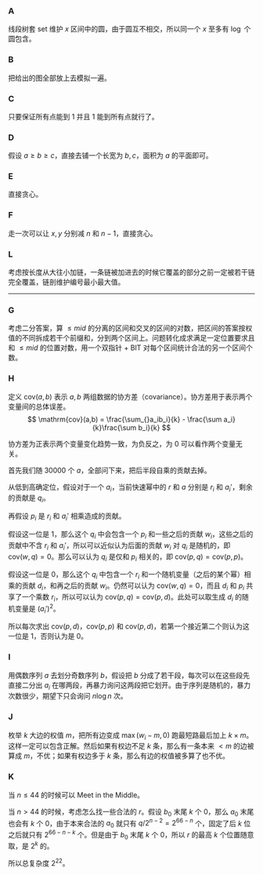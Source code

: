 ### A

线段树套 set 维护 $x$ 区间中的圆，由于圆互不相交，所以同一个 $x$ 至多有 $\log$ 个圆包含。

### B

把给出的图全部放上去模拟一遍。

### C

只要保证所有点能到 $1$ 并且 $1$ 能到所有点就行了。

### D

假设 $a\ge b\ge c$，直接去铺一个长宽为 $b, c$，面积为 $a$ 的平面即可。

### E

直接贪心。

### F

走一次可以让 $x,y$ 分别减 $n$ 和 $n-1$，直接贪心。

### L

考虑按长度从大往小加链，一条链被加进去的时候它覆盖的部分之前一定被若干链完全覆盖，链剖维护编号最小最大值。

-----

### G

考虑二分答案，算 $\le mid$ 的分离的区间和交叉的区间的对数，把区间的答案按权值的不同拆成若干个前缀和，分到两个区间上。问题转化成求满足一定位置要求且和 $\le mid$ 的位置对数，用一个双指针 + BIT 对每个区间统计合法的另一个区间个数。

### H

定义 $\mathrm{cov}(a,b)$ 表示 $a,b$ 两组数据的协方差（covariance）。协方差用于表示两个变量间的总体误差。
$$
\mathrm{cov}(a,b) = \frac{\sum_{}a_ib_i}{k} - \frac{\sum a_i}{k}\frac{\sum b_i}{k}
$$


协方差为正表示两个变量变化趋势一致，为负反之，为 $0$ 可以看作两个变量无关。

首先我们随 $30000$ 个 $a$，全部问下来，把后半段自乘的贡献去掉。

从低到高确定位，假设对于一个 $a_i$，当前快速幂中的 $r$ 和 $a$ 分别是 $r_i$ 和 $a_i'$，剩余的贡献是 $q_i$。

再假设 $p_i$ 是 $r_i$ 和 $a_i'$ 相乘造成的贡献。

假设这一位是 $1$，那么这个 $q_i$ 中会包含一个 $p_i$ 和一些之后的贡献 $w_i$，这些之后的贡献中不含 $r_i$ 和 $a_i'$，所以可以近似认为后面的贡献 $w_i$ 对 $q_i$ 是随机的，即 $\mathrm{cov}(w,q)=0$。那么可以认为 $q_i$ 是仅和 $p_i$ 相关的，即 $\mathrm{cov}(p,q)=\mathrm{cov}(p,p)$。

假设这一位是 $0$，那么这个 $q_i$ 中包含一个 $r_i$ 和一个随机变量（之后的某个幂）相乘的贡献 $d_i$，和再之后的贡献 $w_i$。仍然可以认为 $\mathrm{cov}(w,q)=0$，而且 $d_i$ 和 $p_i$ 共享了一个乘数 $r_i$，所以可以认为 $\mathrm{cov}(p,q)=\mathrm{cov}(p,d)$。此处可以取生成 $d_i$ 的随机变量是 $(a_i')^2$。

所以每次求出 $\mathrm{cov}(p,d)$，$\mathrm{cov}(p,p)$ 和 $\mathrm{cov}(p,d)$，若第一个接近第二个则认为这一位是 $1$，否则认为是 $0$。

### I

用偶数序列 $a$ 去划分奇数序列 $b$，假设把 $b$ 分成了若干段，每次可以在这些段先直接二分出 $a_i$ 在哪两段，再暴力询问这两段把它划开。由于序列是随机的，暴力次数很少，期望下只会询问 $n\log n$ 次。

### J

枚举 $k$ 大边的权值 $m$，把所有边变成 $\max(w_i-m,0)$ 跑最短路最后加上 $k\times m$。这样一定可以包含正解。然后如果有权边不足 $k$ 条，那么有一条本来 $<m$ 的边被算成 $m$，不优；如果有权边多于 $k$ 条，那么有边的权值被多算了也不优。

### K

当 $n\le 44$ 的时候可以 Meet in the Middle。

当 $n> 44$ 的时候，考虑怎么找一些合法的 $r$。假设 $b_0$ 末尾 $k$ 个 $0$，那么 $a_0$ 末尾也会有 $k$ 个 $0$，由于本来合法的 $a_0$ 就只有 $q/2^{n-2}=2^{66-n}$ 个，固定了后 $k$ 位之后就只有 $2^{66-n-k}$ 个。但是由于 $b_0$ 末尾 $k$ 个 $0$，所以 $r$ 的最高 $k$ 个位置随意取，是 $2^k$ 的。

所以总复杂度 $2^{22}$。